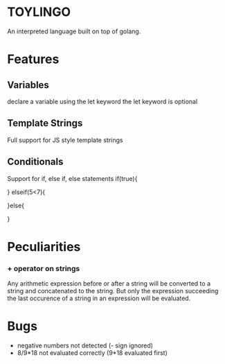 # TOYLINGO
An interpreted language built on top of golang.

# Features

## Variables
declare a variable using the let keyword
the let keyword is optional

## Template Strings
Full support for JS style template strings

## Conditionals
Support for if, else if, else statements
if(true){

} elseif(5<7){

}else{
    
}



# Peculiarities

### + operator on strings
Any arithmetic expression before or after a string will be converted to a string and concatenated to the string. 
But only the expression succeeding the last occurence of a string in an expression will be evaluated.


# Bugs
 
* negative numbers not detected (- sign ignored)
* 8/9\*18 not evaluated correctly (9*18 evaluated first)